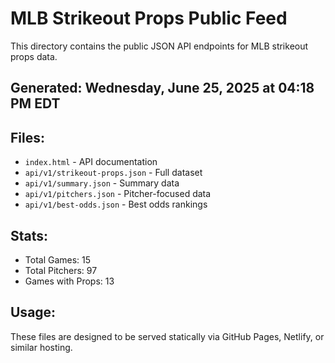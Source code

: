 # MLB Strikeout Props Public Feed

This directory contains the public JSON API endpoints for MLB strikeout props data.

## Generated: Wednesday, June 25, 2025 at 04:18 PM EDT

## Files:
- `index.html` - API documentation
- `api/v1/strikeout-props.json` - Full dataset
- `api/v1/summary.json` - Summary data
- `api/v1/pitchers.json` - Pitcher-focused data  
- `api/v1/best-odds.json` - Best odds rankings

## Stats:
- Total Games: 15
- Total Pitchers: 97
- Games with Props: 13

## Usage:
These files are designed to be served statically via GitHub Pages, Netlify, or similar hosting.
